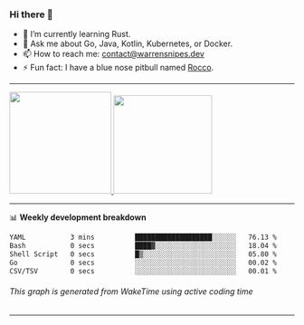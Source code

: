 ### Hi there 👋

- 🌱 I’m currently learning Rust.
- 💬 Ask me about Go, Java, Kotlin, Kubernetes, or Docker.
- 📫 How to reach me: contact@warrensnipes.dev
- ⚡ Fun fact: I have a blue nose pitbull named [Rocco](https://i.imgur.com/iLsSCKu.jpg).

-------


<a href="https://github.com/LockedThread/LockedThread">
  <img height="180em" src="https://github-readme-stats.vercel.app/api?username=LockedThread&theme=transparent&bg_color=00000000&show_icons=true&count_private=true" />
  <img height="174em" src="https://github-readme-stats.vercel.app/api/top-langs?username=LockedThread&theme=transparent&layout=compact&hide_progress=true&bg_color=00000000" />
  </a>

-------

📊 **Weekly development breakdown**
<!--START_SECTION:waka-->

```txt
YAML           3 mins          ███████████████████░░░░░░   76.13 %
Bash           0 secs          ████▓░░░░░░░░░░░░░░░░░░░░   18.04 %
Shell Script   0 secs          █▒░░░░░░░░░░░░░░░░░░░░░░░   05.80 %
Go             0 secs          ░░░░░░░░░░░░░░░░░░░░░░░░░   00.02 %
CSV/TSV        0 secs          ░░░░░░░░░░░░░░░░░░░░░░░░░   00.01 %
```

<!--END_SECTION:waka-->
###### *This graph is generated from WakeTime using active coding time*
-------

